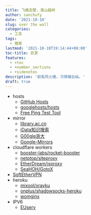 ```yaml
---
title: 飞檐走壁，漫山越岭
author: sanchufy
date: '2021-10-10'
slug: over the wall
categories:
  - 工具
tags:
  - 搜索
lastmod: '2021-10-10T19:14:44+08:00'
toc-title: 目录
features:
  - +toc
  - +number_sections
  - +sidenotes
description: '前有风火墙，习得梯云纵。'
draft: true
---
```


- hosts
    - [GitHub Hosts](https://github.com/ineo6/hosts)
    - [googlehosts/hosts](https://github.com/googlehosts/hosts)
    - [Free Ping Test Tool](https://www.uptrends.com/tools/ping-test)
- mirror
    - [library.ac.cn](https://www.library.ac.cn/)
    - [iData知识搜索](https://www.cn-ki.net/)
    - [G00gle浙大](https://g.luciaz.me/)
    - [Google-Mirrors](https://github.com/hmsjy2017/Google-Mirrors)
- cloudflare workers
    - [booster-labs/rocket-booster](https://github.com/booster-labs/rocket-booster)
    - [netptop/siteproxy](https://github.com/netptop/siteproxy)
    - [EtherDream/jsproxy](https://github.com/EtherDream/jsproxy)
    - [SeaHOH/GotoX](https://github.com/SeaHOH/GotoX)
- [SoftEtherVPN](https://github.com/SoftEtherVPN/SoftEtherVPN)
- heroku
    - [mixool/xrayku](https://github.com/mixool/xrayku)
    - [onplus/shadowsocks-heroku](https://github.com/onplus/shadowsocks-heroku)
    - [womginx](https://github.com/binary-person/womginx)
- IPV6
    - [EUserv](https://www.euserv.com/en/)
